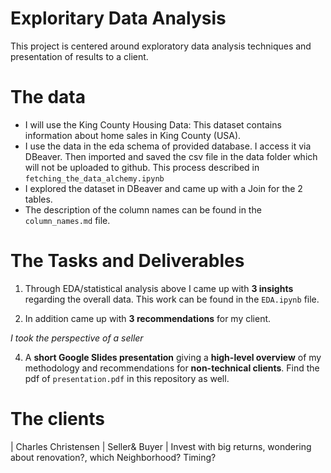 # Exploritary Data Analysis

This project is centered around exploratory data
analysis techniques and presentation of results to a client.

# The data

- I will use the King County Housing Data: This dataset contains information about home sales in King County (USA).
- I use the data in the eda schema of provided database. I access it via DBeaver. Then imported and saved the csv file in the data folder which will not be uploaded to github. 
This process described in `fetching_the_data_alchemy.ipynb`
- I explored the dataset in DBeaver and came up with a Join for the 2 tables.
- The description of the column names can be found in the `column_names.md` file.

# The Tasks and Deliverables

1. Through EDA/statistical analysis above I came up with **3 insights** regarding the overall data.
This work can be found in the `EDA.ipynb` file.

3. In addition came up with **3 recommendations** for my client.

_I took the perspective of a seller_

4. A **short Google Slides presentation** giving a **high-level overview** of my methodology and recommendations for **non-technical clients**. 
Find the pdf of `presentation.pdf` in this repository as well.

# The clients

| Charles Christensen | Seller& Buyer      | Invest with big returns, wondering about renovation?, which Neighborhood? Timing?  